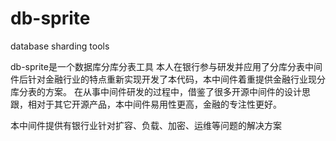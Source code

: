 # db-sprite
database sharding tools

db-sprite是一个数据库分库分表工具
本人在银行参与研发并应用了分库分表中间件后针对金融行业的特点重新实现开发了本代码，本中间件着重提供金融行业现分库分表的方案。
在从事中间件研发的过程中，借鉴了很多开源中间件的设计思跟，相对于其它开源产品，本中间件易用性更高，金融的专注性更好。

本中间件提供有银行业针对扩容、负载、加密、运维等问题的解决方案

